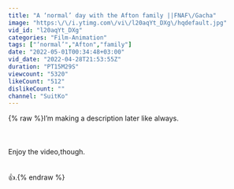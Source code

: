 ```yaml
---
title: "A ‘normal’ day with the Afton family ||FNAF\/Gacha"
image: "https:\/\/i.ytimg.com\/vi\/l20aqYt_DXg\/hqdefault.jpg"
vid_id: "l20aqYt_DXg"
categories: "Film-Animation"
tags: ["‘normal’","Afton","family"]
date: "2022-05-01T00:34:48+03:00"
vid_date: "2022-04-28T21:53:55Z"
duration: "PT15M29S"
viewcount: "5320"
likeCount: "512"
dislikeCount: ""
channel: "SuitKo"
---
```

{% raw %}I’m making a description later like always.<br /><br /><br /><br />Enjoy the video,though.<br /><br /><br />👍.{% endraw %}
